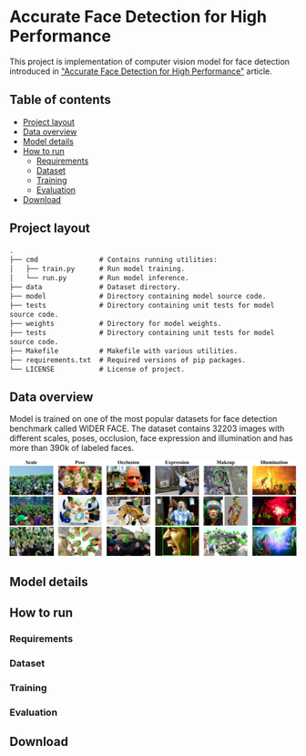 # Accurate Face Detection for High Performance

This project is implementation of computer vision model for face detection
introduced in ["Accurate Face Detection for High Performance"](https://arxiv.org/pdf/1905.01585v3.pdf)
article.

## Table of contents

* [Project layout](#project-layout)
* [Data overview](#data-overview)
* [Model details](#model-details)
* [How to run](#how-to-run)
    * [Requirements](#requirements)
    * [Dataset](#dataset)
    * [Training](#training)
    * [Evaluation](#evaluation)
* [Download](#download)


## Project layout

```
.
├── cmd               # Contains running utilities:
│   ├── train.py      # Run model training.
│   └── run.py        # Run model inference.
├── data              # Dataset directory.
├── model             # Directory containing model source code.
├── tests             # Directory containing unit tests for model source code.
├── weights           # Directory for model weights.
├── tests             # Directory containing unit tests for model source code.
├── Makefile          # Makefile with various utilities.
├── requirements.txt  # Required versions of pip packages.
└── LICENSE           # License of project.
```

## Data overview

Model is trained on one of the most popular datasets for face detection benchmark
called WIDER FACE. The dataset contains 32203 images with different scales, poses,
occlusion, face expression and illumination and has more than 390k of labeled faces.

<img src='images/widerface.jpg' width='1000px'>

## Model details

## How to run

### Requirements

### Dataset

### Training

### Evaluation

## Download


